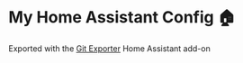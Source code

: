 # My Home Assistant Config 🏠

Exported with the [Git Exporter](https://github.com/Poeschl/Hassio-Addons/tree/master/git-exporter) Home Assistant add-on